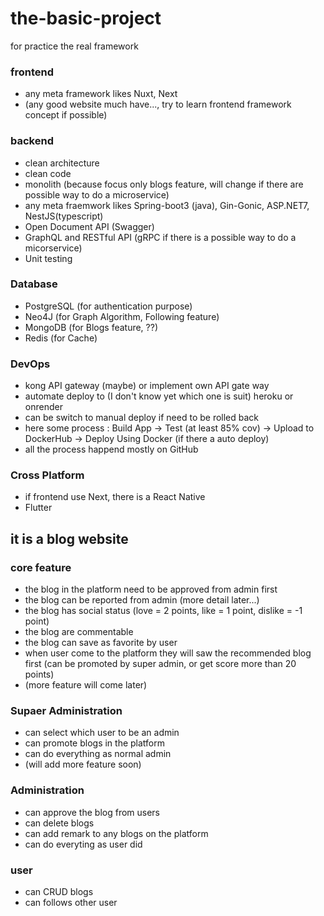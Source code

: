 # the-basic-project

for practice the real framework

### frontend
- any meta framework likes Nuxt, Next
- (any good website much have..., try to learn frontend framework concept if possible)

### backend
- clean architecture
- clean code
- monolith (because focus only blogs feature, will change if there are possible way to do a microservice)
- any meta fraemwork likes Spring-boot3 (java), Gin-Gonic, ASP.NET7, NestJS(typescript)
- Open Document API (Swagger)
- GraphQL and RESTful API (gRPC if there is a possible way to do a micorservice)
- Unit testing

### Database
- PostgreSQL (for authentication purpose)
- Neo4J (for Graph Algorithm, Following feature)
- MongoDB (for Blogs feature, ??)
- Redis (for Cache)

### DevOps
- kong API gateway (maybe) or implement own API gate way
- automate deploy to (I don't know yet which one is suit) heroku or onrender
- can be switch to manual deploy if need to be rolled back
- here some process : Build App -> Test (at least 85% cov) -> Upload to DockerHub -> Deploy Using Docker (if there a auto deploy)
- all the process happend mostly on GitHub

### Cross Platform
- if frontend use Next, there is a React Native
- Flutter


## it is a blog website

### core feature
- the blog in the platform need to be approved from admin first
- the blog can be reported from admin (more detail later...)
- the blog has social status (love = 2 points, like = 1 point, dislike = -1 point)
- the blog are commentable
- the blog can save as favorite by user
- when user come to the platform they will saw the recommended blog first (can be promoted by super admin, or get score more than 20 points)
- (more feature will come later)


### Supaer Administration
- can select which user to be an admin
- can promote blogs in the platform
- can do everything as normal admin
- (will add more feature soon)

### Administration
- can approve the blog from users
- can delete blogs
- can add remark to any blogs on the platform
- can do everyting as user did

### user
- can CRUD blogs
- can follows other user
